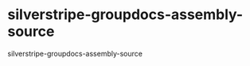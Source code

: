 silverstripe-groupdocs-assembly-source
======================================

silverstripe-groupdocs-assembly-source
